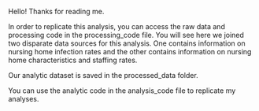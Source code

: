 Hello! Thanks for reading me. 

In order to replicate this analysis, you can access the raw data and processing code in the processing_code file. You will see here we joined two disparate data sources for this analysis. One contains information on nursing home infection rates and the other contains information on nursing home characteristics and staffing rates. 

Our analytic dataset is saved in the processed_data folder. 

You can use the analytic code in the analysis_code file to replicate my analyses. 